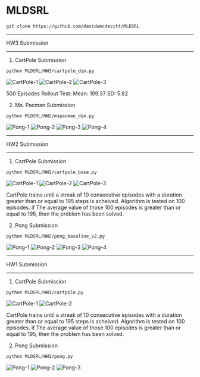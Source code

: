 # MLDSRL

```
git clone https://github.com/davidwmcdevitt/MLDSRL
```
_____________________________________________

HW3 Submission

_____________________________________________

1. CartPole Submission
   
```
python MLDSRL/HW3/cartpole_dqn.py
```
![CartPole-1](./HW3/results/cartpole_lengths.png)
![CartPole-2](./HW3/results/cartpole_loss.png)
![CartPole-3](./HW3/results/cartpole_max_q.png)

500 Episodes Rollout Test:
Mean: 199.37
SD: 5.82

2. Ms. Pacman Submission

```
python MLDSRL/HW2/mspacman_dqn.py
```
![Pong-1](./HW3/results/pong_avg_life.png)
![Pong-2](./HW3/results/pong_avg_reward.png)
![Pong-3](./HW3/results/pong_loss.png)
![Pong-4](./HW3/results/pong_rolling_val_loss.png)
_____________________________________________

HW2 Submission

_____________________________________________
   
1. CartPole Submission
   
```
python MLDSRL/HW2/cartpole_base.py
```
![CartPole-1](./HW2/results/cartpole_rolling_dur.png)
![CartPole-2](./HW2/results/cartpole_policy_loss.png)
![CartPole-3](./HW2/results/cartpole_value_loss.png)

CartPole trains until a streak of 10 consecutive episodes with a duration greater than or equal to 195 steps is acheived. Algorithm is tested on 100 episodes. if The average value of those 100 episodes is greater than or equal to 195, then the problem has been solved. 

2. Pong Submission

```
python MLDSRL/HW2/pong_baseline_v2.py
```
![Pong-1](./HW2/results/pong_avg_life.png)
![Pong-2](./HW2/results/pong_avg_reward.png)
![Pong-3](./HW2/results/pong_loss.png)
![Pong-4](./HW2/results/pong_rolling_val_loss.png)


_____________________________________________

HW1 Submission

_____________________________________________

1. CartPole Submission
   
```
python MLDSRL/HW1/cartpole.py
```

![CartPole-1](./HW1/results/cartpole_rolling_duration.png)
![CartPole-2](./HW1/results/cartpole_rolling_loss.png)

CartPole trains until a streak of 10 consecutive episodes with a duration greater than or equal to 195 steps is acheived. Algorithm is tested on 100 episodes. if The average value of those 100 episodes is greater than or equal to 195, then the problem has been solved. 

2. Pong Submission

```
python MLDSRL/HW1/pong.py
```
![Pong-1](./HW1/results/pong_avg_life.png)
![Pong-2](./HW1/results/pong_avg_reward.png)
![Pong-3](./HW1/results/pong_loss.png)
